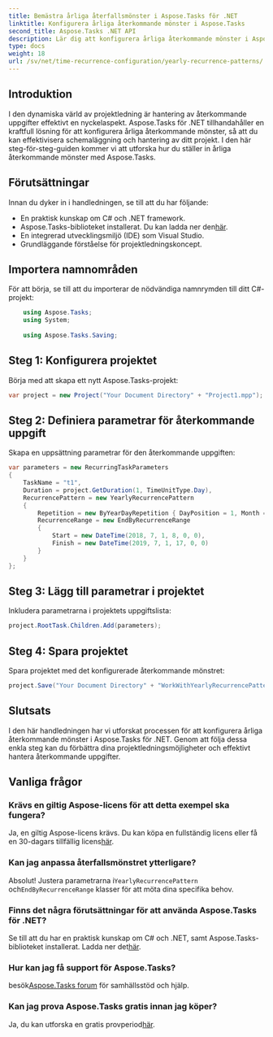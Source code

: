 ```yaml
---
title: Bemästra årliga återfallsmönster i Aspose.Tasks för .NET
linktitle: Konfigurera årliga återkommande mönster i Aspose.Tasks
second_title: Aspose.Tasks .NET API
description: Lär dig att konfigurera årliga återkommande mönster i Aspose.Tasks för .NET. Förbättra dina färdigheter i projektledning med denna steg-för-steg-guide.
type: docs
weight: 18
url: /sv/net/time-recurrence-configuration/yearly-recurrence-patterns/
---
```

## Introduktion
I den dynamiska värld av projektledning är hantering av återkommande uppgifter effektivt en nyckelaspekt. Aspose.Tasks för .NET tillhandahåller en kraftfull lösning för att konfigurera årliga återkommande mönster, så att du kan effektivisera schemaläggning och hantering av ditt projekt. I den här steg-för-steg-guiden kommer vi att utforska hur du ställer in årliga återkommande mönster med Aspose.Tasks.
## Förutsättningar
Innan du dyker in i handledningen, se till att du har följande:
- En praktisk kunskap om C# och .NET framework.
-  Aspose.Tasks-biblioteket installerat. Du kan ladda ner den[här](https://releases.aspose.com/tasks/net/).
- En integrerad utvecklingsmiljö (IDE) som Visual Studio.
- Grundläggande förståelse för projektledningskoncept.
## Importera namnområden
För att börja, se till att du importerar de nödvändiga namnrymden till ditt C#-projekt:
```csharp
    using Aspose.Tasks;
    using System;
    
    using Aspose.Tasks.Saving;
```
## Steg 1: Konfigurera projektet
Börja med att skapa ett nytt Aspose.Tasks-projekt:
```csharp
var project = new Project("Your Document Directory" + "Project1.mpp");
```
## Steg 2: Definiera parametrar för återkommande uppgift
Skapa en uppsättning parametrar för den återkommande uppgiften:
```csharp
var parameters = new RecurringTaskParameters
{
    TaskName = "t1",
    Duration = project.GetDuration(1, TimeUnitType.Day),
    RecurrencePattern = new YearlyRecurrencePattern
    {
        Repetition = new ByYearDayRepetition { DayPosition = 1, Month = Month.July },
        RecurrenceRange = new EndByRecurrenceRange
        {
            Start = new DateTime(2018, 7, 1, 8, 0, 0),
            Finish = new DateTime(2019, 7, 1, 17, 0, 0)
        }
    }
};
```
## Steg 3: Lägg till parametrar i projektet
Inkludera parametrarna i projektets uppgiftslista:
```csharp
project.RootTask.Children.Add(parameters);
```
## Steg 4: Spara projektet
Spara projektet med det konfigurerade återkommande mönstret:
```csharp
project.Save("Your Document Directory" + "WorkWithYearlyRecurrencePattern_out.mpp", SaveFileFormat.Mpp);
```
## Slutsats
I den här handledningen har vi utforskat processen för att konfigurera årliga återkommande mönster i Aspose.Tasks för .NET. Genom att följa dessa enkla steg kan du förbättra dina projektledningsmöjligheter och effektivt hantera återkommande uppgifter.
## Vanliga frågor
### Krävs en giltig Aspose-licens för att detta exempel ska fungera?
 Ja, en giltig Aspose-licens krävs. Du kan köpa en fullständig licens eller få en 30-dagars tillfällig licens[här](https://purchase.aspose.com/temporary-license/).
### Kan jag anpassa återfallsmönstret ytterligare?
 Absolut! Justera parametrarna i`YearlyRecurrencePattern` och`EndByRecurrenceRange` klasser för att möta dina specifika behov.
### Finns det några förutsättningar för att använda Aspose.Tasks för .NET?
 Se till att du har en praktisk kunskap om C# och .NET, samt Aspose.Tasks-biblioteket installerat. Ladda ner det[här](https://releases.aspose.com/tasks/net/).
### Hur kan jag få support för Aspose.Tasks?
 besök[Aspose.Tasks forum](https://forum.aspose.com/c/tasks/15) för samhällsstöd och hjälp.
### Kan jag prova Aspose.Tasks gratis innan jag köper?
 Ja, du kan utforska en gratis provperiod[här](https://releases.aspose.com/).